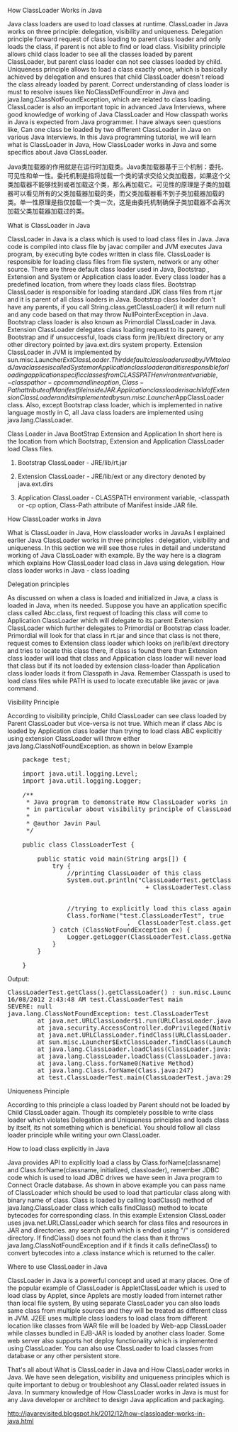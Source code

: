 How ClassLoader Works in Java
 
Java class loaders are used to load classes at runtime. ClassLoader in Java works on three principle: delegation, visibility and uniqueness. Delegation principle forward request of class loading to parent class loader and only loads the class, if parent is not able to find or load class. Visibility principle allows child class loader to see all the classes loaded by parent ClassLoader, but parent class loader can not see classes loaded by child. Uniqueness principle allows to load a class exactly once, which is basically achieved by delegation and ensures that child ClassLoader doesn't reload the class already loaded by parent. Correct understanding of class loader is must to resolve issues like NoClassDefFoundError in Java and java.lang.ClassNotFoundException, which are related to class loading. ClassLoader is also an important topic in advanced Java Interviews, where good knowledge of working of Java ClassLoader and How classpath works in Java  is expected from Java programmer. I have always seen questions like, Can one class be loaded by two different ClassLoader in Java on various Java Interviews.  In this Java programming tutorial, we will learn what is ClassLoader in Java, How ClassLoader works in Java and some specifics about Java ClassLoader.

Java类加载器的作用就是在运行时加载类。Java类加载器基于三个机制：委托、可见性和单一性。委托机制是指将加载一个类的请求交给父类加载器，如果这个父类加载器不能够找到或者加载这个类，那么再加载它。可见性的原理是子类的加载器可以看见所有的父类加载器加载的类，而父类加载器看不到子类加载器加载的类。单一性原理是指仅加载一个类一次，这是由委托机制确保子类加载器不会再次加载父类加载器加载过的类。


What is ClassLoader in Java

ClassLoader in Java is a class which is used to load class files in Java. Java code is compiled into class file by javac compiler and JVM executes Java program, by executing byte codes written in class file. ClassLoader is responsible for loading class files from file system, network or any other source. There are three default class loader used in Java, Bootstrap , Extension and System or Application class loader. Every class loader has a predefined location, from where they loads class files. Bootstrap ClassLoader is responsible for loading standard JDK class files from rt.jar and it is parent of all class loaders in Java. Bootstrap class loader don't have any parents, if you call String.class.getClassLoader() it will return null and any code based on that may throw NullPointerException in Java. Bootstrap class loader is also known as Primordial ClassLoader in Java.  Extension ClassLoader delegates class loading request to its parent, Bootstrap and if unsuccessful, loads class form jre/lib/ext directory or any other directory pointed by java.ext.dirs system property. Extension ClassLoader in JVM is implemented by  sun.misc.Launcher$ExtClassLoader. Third default class loader used by JVM to load Java classes is called System or Application class loader and it is responsible for loading application specific classes from CLASSPATH environment variable, -classpath or -cp command line option, Class-Path attribute of Manifest file inside JAR. Application class loader is a child of Extension ClassLoader and its implemented by sun.misc.Launcher$AppClassLoader class. Also, except Bootstrap class loader, which is implemented in native language mostly in C,  all  Java class loaders are implemented using java.lang.ClassLoader.

Class Loader in Java BootStrap Extension and Application
In short here is the location from which Bootstrap, Extension and Application ClassLoader load Class files.

1) Bootstrap ClassLoader - JRE/lib/rt.jar

2) Extension ClassLoader - JRE/lib/ext or any directory denoted by java.ext.dirs

3) Application ClassLoader - CLASSPATH environment variable, -classpath or -cp option, Class-Path attribute of Manifest inside JAR file.

How ClassLoader works in Java

What is ClassLoader in Java, How classloader works in JavaAs I explained earlier Java ClassLoader works in three principles : delegation, visibility and uniqueness. In this section we will see those rules in detail and understand working of Java ClassLoader with example. By the way here is a diagram which explains How ClassLoader load class in Java using delegation.
How class loader works in Java - class loading

Delegation principles

As discussed on when a class is loaded and initialized in Java, a class is loaded in Java, when its needed. Suppose you have an application specific class called Abc.class, first request of loading this class will come to Application ClassLoader which will delegate to its parent Extension ClassLoader which further delegates to Primordial or Bootstrap class loader. Primordial will look for that class in rt.jar and since that class is not there, request comes to Extension class loader which looks on jre/lib/ext directory and tries to locate this class there, if class is found there than Extension class loader will load that class and Application class loader will never load that class but if its not loaded by extension class-loader than Application class loader loads it from Classpath in Java. Remember Classpath is used to load class files while PATH is used to locate executable like javac or java command.

Visibility Principle

According to visibility principle, Child ClassLoader can see class loaded by Parent ClassLoader but vice-versa is not true. Which mean if class Abc is loaded by Application class loader than trying to load class ABC explicitly using extension ClassLoader will throw either java.lang.ClassNotFoundException. as shown in below Example


<pre class="brush: java; gutter: true">
    package test;

    import java.util.logging.Level;
    import java.util.logging.Logger;

    /**
     * Java program to demonstrate How ClassLoader works in Java,
     * in particular about visibility principle of ClassLoader.
     *
     * @author Javin Paul
     */

    public class ClassLoaderTest {
      
        public static void main(String args[]) {
            try {          
                //printing ClassLoader of this class
                System.out.println("ClassLoaderTest.getClass().getClassLoader() : "
                                     + ClassLoaderTest.class.getClassLoader());

              
                //trying to explicitly load this class again using Extension class loader
                Class.forName("test.ClassLoaderTest", true 
                                ,  ClassLoaderTest.class.getClassLoader().getParent());
            } catch (ClassNotFoundException ex) {
                Logger.getLogger(ClassLoaderTest.class.getName()).log(Level.SEVERE, null, ex);
            }
        }

    }
</pre>


Output:

<pre class="brush: plain; gutter: true">
ClassLoaderTest.getClass().getClassLoader() : sun.misc.Launcher$AppClassLoader@601bb1
16/08/2012 2:43:48 AM test.ClassLoaderTest main
SEVERE: null
java.lang.ClassNotFoundException: test.ClassLoaderTest
        at java.net.URLClassLoader$1.run(URLClassLoader.java:202)
        at java.security.AccessController.doPrivileged(Native Method)
        at java.net.URLClassLoader.findClass(URLClassLoader.java:190)
        at sun.misc.Launcher$ExtClassLoader.findClass(Launcher.java:229)
        at java.lang.ClassLoader.loadClass(ClassLoader.java:306)
        at java.lang.ClassLoader.loadClass(ClassLoader.java:247)
        at java.lang.Class.forName0(Native Method)
        at java.lang.Class.forName(Class.java:247)
        at test.ClassLoaderTest.main(ClassLoaderTest.java:29)  
</pre>

Uniqueness Principle

According to this principle a class loaded by Parent should not be loaded by Child ClassLoader again. Though its completely possible to write class loader which violates Delegation and Uniqueness principles and loads class by itself, its not something which is beneficial. You should follow all  class loader principle while writing your own ClassLoader.

How to load class explicitly in Java

Java provides API to explicitly load a class by Class.forName(classname) and Class.forName(classname, initialized, classloader), remember JDBC code which is used to load JDBC drives we have seen in Java program to Connect Oracle database. As shown in above example you can pass name of ClassLoader which should be used to load that particular class along with binary name of class. Class is loaded by calling loadClass() method of java.lang.ClassLoader class which calls findClass() method to locate bytecodes for corresponding class. In this example Extension ClassLoader uses java.net.URLClassLoader which search for class files and resources in JAR and directories. any search path which is ended using "/" is considered directory. If findClass() does not found the class than it throws java.lang.ClassNotFoundException and if it finds it calls defineClass() to convert bytecodes into a .class instance which is returned to the caller.

Where to use ClassLoader in Java

ClassLoader in Java is a powerful concept and used at many places. One of the popular example of ClassLoader is AppletClassLoader which is used to load class by Applet, since Applets are mostly loaded from internet rather than local file system, By using separate ClassLoader you can also loads same class from multiple sources and they will be treated as different class in JVM. J2EE uses multiple class loaders to load class from different location like classes from WAR file will be loaded by Web-app ClassLoader while classes bundled in EJB-JAR is loaded by another class loader. Some web server also supports hot deploy functionality which is implemented using ClassLoader. You can also use ClassLoader to load classes from database or any other persistent store.

That's all about What is ClassLoader in Java and How ClassLoader works in Java. We have seen delegation, visibility and uniqueness principles which is quite important to debug or troubleshoot any ClassLoader related issues in Java. In summary knowledge of How ClassLoader works in Java is must for any Java developer or architect to design Java application and packaging.


http://javarevisited.blogspot.hk/2012/12/how-classloader-works-in-java.html